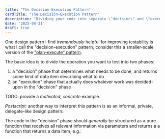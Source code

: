 ```yaml
---
title: "The Decision-Execution Pattern"
cardTitle: "The Decision-Execution Pattern"
description: "Dividing your code into separate \"decision\" and \"execution\" phases clarifies intent and improves testability."
date: "2025-08-31"
draft: true
---
```


One design pattern I find *tremendously* helpful for improving testability is what I call the "decision-execution" pattern; consider this a smaller-scale version of the ["plan-execute" pattern](https://mmapped.blog/posts/29-plan-execute).

The basic idea is to divide the operation you want to test into two phases: 

1. a "decision" phase that determines what needs to be done, and returns some kind of data item describing what to do
2. an "execution" phase that actually does whatever work was decided-upon in the "decision" phase

TODO: provide a *motivated*, *concrete* example.

*Postscript:* another way to interpret this pattern is as an informal, private, delegate-like design pattern:









The code in the "decision" phase should *generally* be structured as a pure function that receives all relevant information via parameters and returns a   a function that returns a data item, e.g.:
